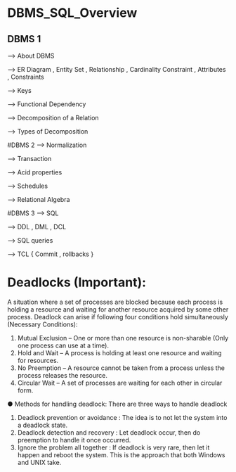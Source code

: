 # DBMS_SQL_Overview

## DBMS 1
--> About DBMS 


--> ER Diagram , Entity Set , Relationship , Cardinality Constraint , Attributes , Constraints


--> Keys


--> Functional Dependency


--> Decomposition of a Relation


--> Types of Decomposition


#DBMS 2
--> Normalization


--> Transaction 


--> Acid properties


--> Schedules


--> Relational Algebra

#DBMS 3
--> SQL 


--> DDL , DML , DCL 


--> SQL queries 

--> TCL { Commit , rollbacks }

# Deadlocks (Important):
A situation where a set of processes are blocked because each process is holding a
resource and waiting for another resource acquired by some other process. Deadlock
can arise if following four conditions hold simultaneously (Necessary Conditions):
1. Mutual Exclusion – One or more than one resource is non-sharable (Only one
process can use at a time).
2. Hold and Wait – A process is holding at least one resource and waiting for
resources.
3. No Preemption – A resource cannot be taken from a process unless the process
releases the resource.
4. Circular Wait – A set of processes are waiting for each other in circular form.

● Methods for handling deadlock: There are three ways to handle deadlock
1. Deadlock prevention or avoidance : The idea is to not let the system into a
deadlock state.
2. Deadlock detection and recovery : Let deadlock occur, then do preemption to
handle it once occurred.
3. Ignore the problem all together : If deadlock is very rare, then let it happen and
reboot the system. This is the approach that both Windows and UNIX take.
